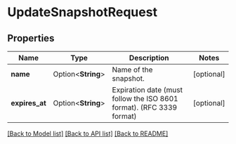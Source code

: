 # UpdateSnapshotRequest

## Properties

Name | Type | Description | Notes
------------ | ------------- | ------------- | -------------
**name** | Option<**String**> | Name of the snapshot. | [optional]
**expires_at** | Option<**String**> | Expiration date (must follow the ISO 8601 format). (RFC 3339 format) | [optional]

[[Back to Model list]](../README.md#documentation-for-models) [[Back to API list]](../README.md#documentation-for-api-endpoints) [[Back to README]](../README.md)



